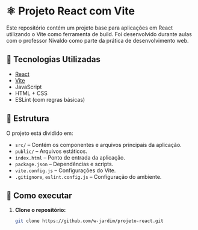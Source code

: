 # ⚛️ Projeto React com Vite

Este repositório contém um projeto base para aplicações em React utilizando o Vite como ferramenta de build. Foi desenvolvido durante aulas com o professor Nivaldo como parte da prática de desenvolvimento web.

## 🚀 Tecnologias Utilizadas

- [React](https://reactjs.org/)
- [Vite](https://vitejs.dev/)
- JavaScript
- HTML + CSS
- ESLint (com regras básicas)

## 📁 Estrutura

O projeto está dividido em:

- `src/` – Contém os componentes e arquivos principais da aplicação.
- `public/` – Arquivos estáticos.
- `index.html` – Ponto de entrada da aplicação.
- `package.json` – Dependências e scripts.
- `vite.config.js` – Configurações do Vite.
- `.gitignore`, `eslint.config.js` – Configuração do ambiente.

## 🔧 Como executar

1. **Clone o repositório:**
   ```bash
   git clone https://github.com/w-jardim/projeto-react.git
